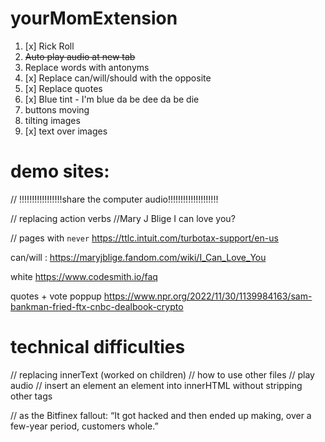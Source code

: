 # yourMomExtension

1. [x] Rick Roll
2. ~~Auto play audio at new tab~~
3. Replace words with antonyms
4. [x] Replace can/will/should with the opposite
5. [x] Replace quotes
6. [x] Blue tint - I'm blue da be dee da be die
7. buttons moving
8. tilting images
9. [x] text over images

# demo sites:

// !!!!!!!!!!!!!!!!!share the computer audio!!!!!!!!!!!!!!!!!!!!

// replacing action verbs
//Mary J Blige I can love you?

// pages with `never`
https://ttlc.intuit.com/turbotax-support/en-us

can/will :
https://maryjblige.fandom.com/wiki/I_Can_Love_You

white
https://www.codesmith.io/faq

quotes + vote poppup
https://www.npr.org/2022/11/30/1139984163/sam-bankman-fried-ftx-cnbc-dealbook-crypto

# technical difficulties

// replacing innerText (worked on children)
// how to use other files
// play audio
// insert an element an element into innerHTML without stripping other tags

// as the Bitfinex fallout: “It got hacked and then ended up making, over a few-year period, customers whole.”
